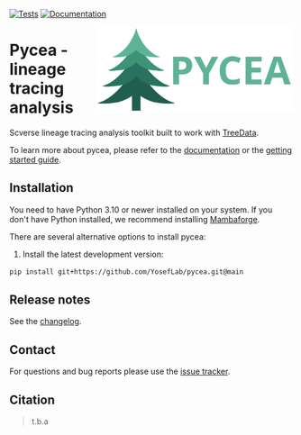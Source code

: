 [![Tests][badge-tests]][link-tests]
[![Documentation][badge-docs]][link-docs]

[badge-tests]: https://img.shields.io/github/actions/workflow/status/YosefLab/pycea/test.yaml?branch=main
[link-tests]: https://github.com/YosefLab/pycea/actions/workflows/test.yml
[badge-docs]: https://img.shields.io/readthedocs/pycea

<img
  src="https://raw.githubusercontent.com/YosefLab/pycea/main/docs/_static/img/pycea_logo.svg"
  class="dark-light" align="right" width="350" alt="image"
/>

# Pycea - lineage tracing analysis

Scverse lineage tracing analysis toolkit built to work with [TreeData][treedata].

To learn more about pycea, please refer to the [documentation][link-docs] or the [getting started guide][link-getting-started].

## Installation

You need to have Python 3.10 or newer installed on your system. If you don't have
Python installed, we recommend installing [Mambaforge](https://github.com/conda-forge/miniforge#mambaforge).

There are several alternative options to install pycea:

<!--
1) Install the latest release of `pycea` from `PyPI <https://pypi.org/project/pycea/>`_:

```bash
pip install pycea
```
-->

1. Install the latest development version:

```bash
pip install git+https://github.com/YosefLab/pycea.git@main
```

## Release notes

See the [changelog][changelog].

## Contact

For questions and bug reports please use the [issue tracker][issue-tracker].

## Citation

> t.b.a

[treedata]: https://treedata.readthedocs.io/
[scverse-discourse]: https://discourse.scverse.org/
[issue-tracker]: https://github.com/YosefLab/pycea/issues
[changelog]: https://pycea.readthedocs.io/latest/changelog.html
[link-docs]: https://pycea.readthedocs.io
[link-api]: https://pycea.readthedocs.io/latest/api.html
[link-getting-started]: https://pycea.readthedocs.io/en/latest/notebooks/getting-started.html

